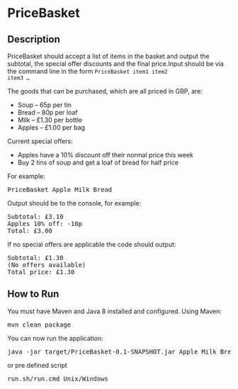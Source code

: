 PriceBasket
===========

Description
-----------

PriceBasket should accept a list of items in the basket and output the subtotal, the special offer discounts and the final price.Input should be via the command line in the form <code>PriceBasket item1 item2 item3 … </code>

The goods that can be purchased, which are all priced in GBP, are:

- Soup – 65p per tin
- Bread – 80p per loaf
- Milk – £1.30 per bottle
- Apples – £1.00 per bag

Current special offers:

- Apples have a 10% discount off their normal price this week
- Buy 2 tins of soup and get a loaf of bread for half price

For example:
<pre>
PriceBasket Apple Milk Bread
</pre>

Output should be to the console, for example:
<pre>
Subtotal: £3.10
Apples 10% off: -10p
Total: £3.00
</pre>
If no special offers are applicable the code should output:
<pre>
Subtotal: £1.30
(No offers available)
Total price: £1.30
</pre>

How to Run
----------

You must have Maven and Java 8 installed and configured. Using Maven:
<pre>
mvn clean package
</pre>
You can now run the application:
<pre>
java -jar target/PriceBasket-0.1-SNAPSHOT.jar Apple Milk Bread
</pre>
or pre defined script
<pre>
run.sh/run.cmd Unix/Windows
</pre>